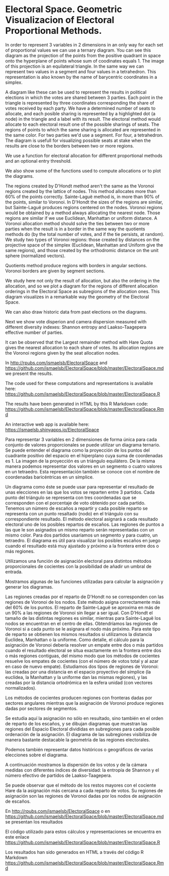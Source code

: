 # Electoral Space. Geometric Visualizacion of Electoral Proportional Methods.

In order to represent 3 variables in 2 dimensions in an only way for each set of proportional values we can use a ternary diagram. You can see this diagram as the projection of the points from the positive quadrant in space onto the hyperplane of points whose sum of coodinates equals 1. The image of this projection is an equilateral triangle. In the same way we can represent two values in a segment and four values in a tetrahedron. This representation is also known by the name of barycentric coordinates in a simplex.
 
A diagram like these can be used to represent the results in political elections in which the votes are shared between 3 parties. Each point in the triangle is represented by three coordinates corresponding the share of votes received by each party. We have a determined number of seats to allocate, and each posible sharing is represented by a highlighted dot (a node) in the triangle and a label with its result. The electoral method would allocate to each electoral result one of the possible sharings of seats. The regions of points to which the same sharing is allocated are represented in the same color. For two parties we'd use a segment. For four, a tetrahedron. The diagram is usefull for visualizing possible seats at stake when the results are close to the borders between two or more regions.

We use a function for electoral allocation for different proportional methods and an optional entry threshold.

We also show some of the functions used to compute allocations or to plot the diagrams.

The regions created by D'Hondt method aren't the same as the Voronoi regions created by the lattice of nodes. This method allocates more than 60% of the points correctly. Sainte-Laguë method is, in more than 90% of the points, similar to Voronoi. In D'Hondt the sizes of the regions are similar, but Sainte-Laguë produces regions centered on the nodes. Voronoi regions would be obtained by a method always allocating the nearest node. Those regions are similar if we use Euclidean, Manhattan or uniform distance. A Voronoi allocation method should solve the ties between two or more parties when the result is in a border in the same way the quotients methods do (by the total number of votes, and if the tie persists, at random). We study two types of Voronoi regions: those created by distances on the projective space of the simplex (Euclidean, Manhattan and Uniform give the same regions), and those created by the orthodromic distance on the unit sphere (normalized vectors).

Quotients method produce regions with borders in angular sections. Voronoi borders are given by segment sections.

We study here not only the result of allocation, but also the ordering in the allocation, and so we plot a diagram for the regions of different allocation orderings in the Electoral Space as subregions of the allocation ones.
This diagram visualizes in a remarkable way the geometry of the Electoral Space.

We can also draw historic data from past elections on the diagrams.

Next we show vote disperion and camera dispersion measured with different diversity indexes: Shannon entropy and Laakso-Taagepera effective number of parties.

It can be observed that the Largest remainder method with Hare Quota gives the nearest allocation to each share of votes. Its allocation regions are the Voronoi regions given by the seat allocation nodes.


In http://rpubs.com/ismaelsb/ElectoralSpace and https://github.com/ismaelsb/ElectoralSpace/blob/master/ElectoralSpace.md we present the results.

The code used for these computations and representations is available here: https://github.com/ismaelsb/ElectoralSpace/blob/master/ElectoralSpace.R

The results have been generated in HTML by this R Markdown code: https://github.com/ismaelsb/ElectoralSpace/blob/master/ElectoralSpace.Rmd

An interactive web app is available here: https://ismaelsb.shinyapps.io/ElectoralSpace





Para representar 3 variables en 2 dimensiones de forma única para cada conjunto de valores proporcionales se puede utilizar un diagrama ternario. Se puede entender el diagrama como la proyección de los puntos del cuadrante positivo del espacio en el hiperplano cuya suma de coordenadas es 1. La imagen de la proyección es un triángulo equilátero. De la misma manera podemos representar dos valores en un segmento o cuatro valores en un tetraedro. Esta representación también se conoce con el nombre de coordenadas baricéntricas en un símplice.

Un diagrama como éste se puede usar para representar el resultado de unas elecciones en las que los votos se reparten entre 3 partidos. Cada punto del triángulo se representa con tres coordenadas que se corresponden con el porcentaje de voto obtenido por cada partido. Tenemos un número de escaños a repartir y cada posible reparto se representa con un punto resaltado (nodo) en el triángulo con su correspondiente resultado. El método electoral asignará a cada resultado electoral uno de los posibles repartos de escaños. Las regiones de puntos a las que le son asignados un mismo reparto serán representadas con un mismo color. Para dos partidos usaríamos un segmento y para cuatro, un tetraedro. El diagrama es útil para visualizar los posibles escaños en juego cuando el resultado está muy ajustado y próximo a la frontera entre dos o más regiones.

Utilizamos una función de asignación electoral para distintos métodos proporcionales de cocientes con la posibilidad de añadir un umbral de entrada. 

Mostramos algunas de las funciones utilizadas para calcular la asignación y generar los diagramas.

Las regiones creadas por el reparto de D'Hondt no se corresponden con las regiones de Voronoi de los nodos. Este método asigna correctamente más del 60% de los puntos. El reparto de Sainte-Laguë se aproxima en más de un 90% a las regiones de Voronoi sin llegar a ser igual. Con D'Hondt el tamaño de las distintas regiones es similar, mientras para Sainte-Laguë los nodos se encuentran en el centro de ellas. Obtendríamos las regiones de Voronoi si a cada punto se le asignara el nodo más próximo. Para este tipo de reparto se obtienen los mismos resultados si utilizamos la distancia Euclídea, Manhattan o la uniforme. Como detalle, el cálculo para la asignación de Voronoi debería resolver un empate entre dos o más partidos cuando el resultado electoral se situa exactamente en la frontera entre dos o más regiones contiguas, del mismo modo que los métodos de cocientes resuelve los empates de cocientes (con el número de votos total y al azar en caso de nuevo empate). Estudiamos dos tipos de regiones de Voronoi: las creadas por una distancia en el espacio proyectivo del símplice (la euclídea, la Manhattan y la uniforme dan las mismas regiones), y las creadas por la distancia ortodrómica en la esfera unidad (con vectores normalizados).

Los métodos de cocientes producen regiones con fronteras dadas por sectores angulares mientras que la asignación de Voronoi produce regiones dadas por sectores de segmentos.

Se estudia aquí la asignación no sólo en resultado, sino también en el orden de reparto de los escaños, y se dibujan diagramas que muestran las regiones del Espacio Electoral divididas en subregiones para cada posible ordenación de la asignación. El diagrama de las subregiones visibiliza de manera bastante destacable la geometría de las regiones electorales.

Podemos también representar datos históricos o geográficos de varias elecciones sobre el diagrama.

A continuación mostramos la dispersión de los votos y de la cámara medidas con diferentes índices de diversidad: la entropía de Shannon y el número efectivo de partidos de Laakso-Taagepera.

Se puede observar que el método de los restos mayores con el cociente Hare da la asignación más cercana a cada reparto de votos. Su regiones de asignación son las regiones de Voronoi dadas por los nodos de asignación de escaños.


En http://rpubs.com/ismaelsb/ElectoralSpace o en https://github.com/ismaelsb/ElectoralSpace/blob/master/ElectoralSpace.md se presentan los resultados 

El código utilizado para estos cálculos y representaciones se encuentra en este enlace https://github.com/ismaelsb/ElectoralSpace/blob/master/ElectoralSpace.R

Los resultados han sido generados en HTML a través del código R Markdown https://github.com/ismaelsb/ElectoralSpace/blob/master/ElectoralSpace.Rmd
